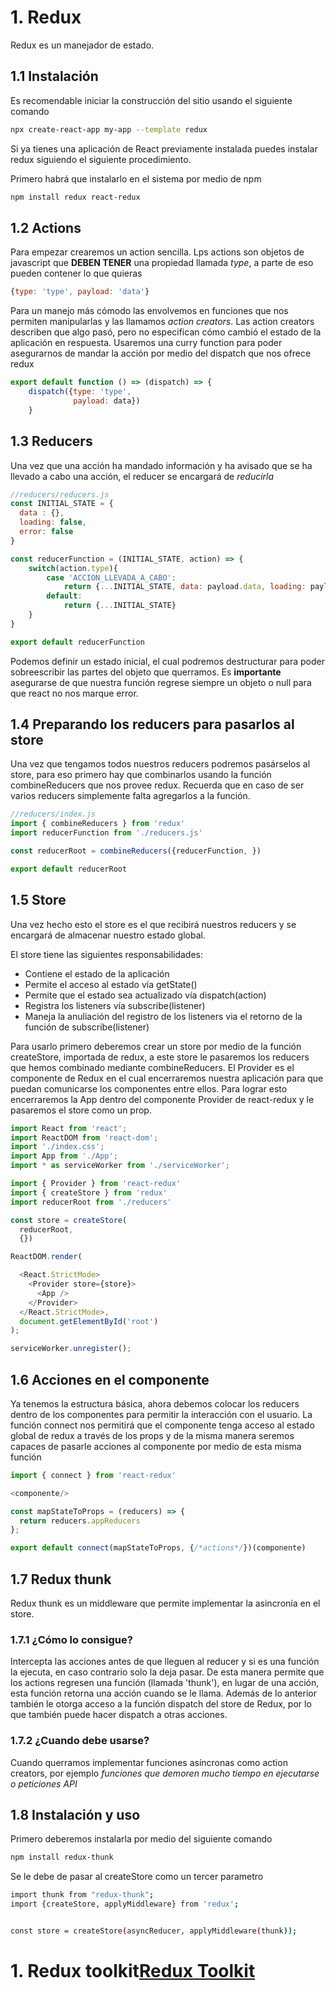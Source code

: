 # 1. Redux

Redux es un manejador de estado.

## 1.1 Instalación

Es recomendable iniciar la construcción del sitio usando el siguiente
comando

``` bash
npx create-react-app my-app --template redux
```

Si ya tienes una aplicación de React previamente instalada puedes
instalar redux siguiendo el siguiente procedimiento.

Primero habrá que instalarlo en el sistema por medio de npm

``` bash
npm install redux react-redux
```

## 1.2 Actions

Para empezar crearemos un action sencilla. Lps actions son objetos de
javascript que **DEBEN TENER** una propiedad llamada *type*, a parte de
eso pueden contener lo que quieras

``` javascript
{type: 'type', payload: 'data'}
```

Para un manejo más cómodo las envolvemos en funciones que nos permiten
manipularlas y las llamamos *action creators*. Las action creators
describen que algo pasó, pero no especifican cómo cambió el estado de la
aplicación en respuesta. Usaremos una curry function para poder
asegurarnos de mandar la acción por medio del dispatch que nos ofrece
redux

``` javascript
export default function () => (dispatch) => {
    dispatch({type: 'type',
              payload: data})
    }
```

## 1.3 Reducers

Una vez que una acción ha mandado información y ha avisado que se ha
llevado a cabo una acción, el reducer se encargará de *reducirla*

``` javascript
//reducers/reducers.js
const INITIAL_STATE = {
  data : {},
  loading: false,
  error: false
}

const reducerFunction = (INITIAL_STATE, action) => {
    switch(action.type){
        case 'ACCION_LLEVADA_A_CABO':
            return {...INITIAL_STATE, data: payload.data, loading: payload.loading, error: payload.error}
        default:
            return {...INITIAL_STATE}
    }
}

export default reducerFunction
```

Podemos definir un estado inicial, el cual podremos destructurar para
poder sobreescribir las partes del objeto que querramos. Es
**importante** asegurarse de que nuestra función regrese siempre un
objeto o null para que react no nos marque error.

## 1.4 Preparando los reducers para pasarlos al store

Una vez que tengamos todos nuestros reducers podremos pasárselos al
store, para eso primero hay que combinarlos usando la función
combineReducers que nos provee redux. Recuerda que en caso de ser varios
reducers simplemente falta agregarlos a la función.

``` javascript
//reducers/index.js
import { combineReducers } from 'redux'
import reducerFunction from './reducers.js'

const reducerRoot = combineReducers({reducerFunction, })

export default reducerRoot
```

## 1.5 Store

Una vez hecho esto el store es el que recibirá nuestros reducers y se
encargará de almacenar nuestro estado global.

El store tiene las siguientes responsabilidades:

-   Contiene el estado de la aplicación
-   Permite el acceso al estado vía getState()
-   Permite que el estado sea actualizado vía dispatch(action)
-   Registra los listeners vía subscribe(listener)
-   Maneja la anuliación del registro de los listeners via el retorno de
    la función de subscribe(listener)

Para usarlo primero deberemos crear un store por medio de la función
createStore, importada de redux, a este store le pasaremos los reducers
que hemos combinado mediante combineReducers. El Provider es el
componente de Redux en el cual encerraremos nuestra aplicación para que
puedan comunicarse los componentes entre ellos. Para lograr esto
encerraremos la App dentro del componente Provider de react-redux y le
pasaremos el store como un prop.

``` javascript
import React from 'react';
import ReactDOM from 'react-dom';
import './index.css';
import App from './App';
import * as serviceWorker from './serviceWorker';

import { Provider } from 'react-redux'
import { createStore } from 'redux'
import reducerRoot from './reducers'

const store = createStore(
  reducerRoot,
  {})

ReactDOM.render(

  <React.StrictMode>
    <Provider store={store}>
      <App />
    </Provider>
  </React.StrictMode>,
  document.getElementById('root')
);

serviceWorker.unregister();
```

## 1.6 Acciones en el componente

Ya tenemos la estructura básica, ahora debemos colocar los reducers
dentro de los componentes para permitir la interacción con el usuario.
La función connect nos permitirá que el componente tenga acceso al
estado global de redux a través de los props y de la misma manera
seremos capaces de pasarle acciones al componente por medio de esta
misma función

``` javascript
import { connect } from 'react-redux'

<componente/>

const mapStateToProps = (reducers) => {
  return reducers.appReducers
};

export default connect(mapStateToProps, {/*actions*/})(componente)
```

## 1.7 Redux thunk

Redux thunk es un middleware que permite implementar la asincronía en el
store.

### 1.7.1 ¿Cómo lo consigue?

Intercepta las acciones antes de que lleguen al reducer y si es una
función la ejecuta, en caso contrario solo la deja pasar. De esta manera
permite que los actions regresen una función (llamada 'thunk'), en lugar
de una acción, esta función retorna una acción cuando se le llama.
Además de lo anterior también le otorga acceso a la función dispatch del
store de Redux, por lo que también puede hacer dispatch a otras
acciones.

### 1.7.2 ¿Cuando debe usarse?

Cuando querramos implementar funciones asíncronas como action creators,
por ejemplo *funciones que demoren mucho tiempo en ejecutarse o
peticiones API*

## 1.8 Instalación y uso

Primero deberemos instalarla por medio del siguiente comando

``` bash
npm install redux-thunk
```

Se le debe de pasar al createStore como un tercer parametro

``` bash
import thunk from "redux-thunk";
import {createStore, applyMiddleware} from 'redux';


const store = createStore(asyncReducer, applyMiddleware(thunk));
```
# 1. Redux toolkit[Redux Toolkit](/Notes/ReduxToolkit/1.-Redux-toolkit.md)

